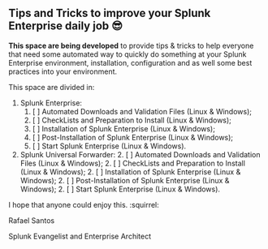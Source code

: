 ## Tips and Tricks to improve your Splunk Enterprise daily job :sunglasses:

**This space are being developed** to provide tips & tricks to help everyone that need some automated way to quickly do something at your Splunk Enterprise environment, installation, configuration and as well some best practices into your environment.

This space are divided in: 

1.	Splunk Enterprise:
	1. [ ] Automated Downloads and Validation Files (Linux & Windows);
	1. [ ] CheckLists and Preparation to Install (Linux & Windows);
	1. [ ] Installation of Splunk Enterprise (Linux & Windows);
	1. [ ] Post-Installation of Splunk Enterprise (Linux & Windows);
	1. [ ] Start Splunk Enterprise (Linux & Windows).
2.	Splunk Universal Forwarder:
	2. [ ] Automated Downloads and Validation Files (Linux & Windows);
	2. [ ] CheckLists and Preparation to Install (Linux & Windows);
	2. [ ] Installation of Splunk Enterprise (Linux & Windows);
	2. [ ] Post-Installation of Splunk Enterprise (Linux & Windows);
	2. [ ] Start Splunk Enterprise (Linux & Windows).
	
I hope that anyone could enjoy this. :squirrel:

Rafael Santos

Splunk Evangelist and Enterprise Architect
